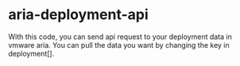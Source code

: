 # aria-deployment-api
With this code, you can send api request to your deployment data in vmware aria.
You can pull the data you want by changing the key in deployment[].
